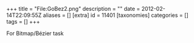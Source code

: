 +++
title = "File:GoBez2.png"
description = ""
date = 2012-02-14T22:09:55Z
aliases = []
[extra]
id = 11401
[taxonomies]
categories = []
tags = []
+++

For Bitmap/Bézier task
